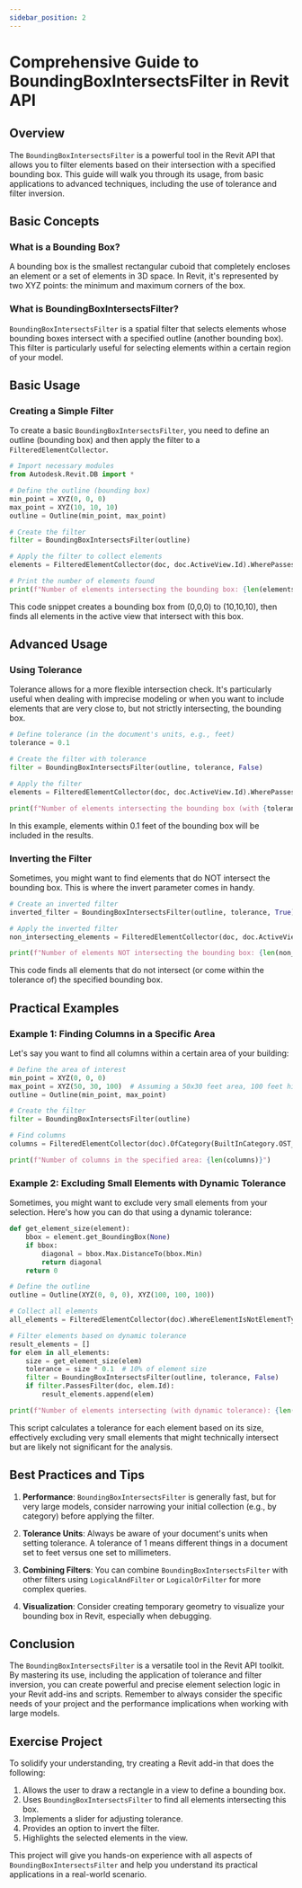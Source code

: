 ```yaml
---
sidebar_position: 2
---
```


# Comprehensive Guide to BoundingBoxIntersectsFilter in Revit API

## Overview

The `BoundingBoxIntersectsFilter` is a powerful tool in the Revit API that allows you to filter elements based on their intersection with a specified bounding box. This guide will walk you through its usage, from basic applications to advanced techniques, including the use of tolerance and filter inversion.

## Basic Concepts

### What is a Bounding Box?

A bounding box is the smallest rectangular cuboid that completely encloses an element or a set of elements in 3D space. In Revit, it's represented by two XYZ points: the minimum and maximum corners of the box.

### What is BoundingBoxIntersectsFilter?

`BoundingBoxIntersectsFilter` is a spatial filter that selects elements whose bounding boxes intersect with a specified outline (another bounding box). This filter is particularly useful for selecting elements within a certain region of your model.

## Basic Usage

### Creating a Simple Filter

To create a basic `BoundingBoxIntersectsFilter`, you need to define an outline (bounding box) and then apply the filter to a `FilteredElementCollector`.

```python
# Import necessary modules
from Autodesk.Revit.DB import *

# Define the outline (bounding box)
min_point = XYZ(0, 0, 0)
max_point = XYZ(10, 10, 10)
outline = Outline(min_point, max_point)

# Create the filter
filter = BoundingBoxIntersectsFilter(outline)

# Apply the filter to collect elements
elements = FilteredElementCollector(doc, doc.ActiveView.Id).WherePasses(filter).ToElements()

# Print the number of elements found
print(f"Number of elements intersecting the bounding box: {len(elements)}")
```

This code snippet creates a bounding box from (0,0,0) to (10,10,10), then finds all elements in the active view that intersect with this box.

## Advanced Usage

### Using Tolerance

Tolerance allows for a more flexible intersection check. It's particularly useful when dealing with imprecise modeling or when you want to include elements that are very close to, but not strictly intersecting, the bounding box.

```python
# Define tolerance (in the document's units, e.g., feet)
tolerance = 0.1

# Create the filter with tolerance
filter = BoundingBoxIntersectsFilter(outline, tolerance, False)

# Apply the filter
elements = FilteredElementCollector(doc, doc.ActiveView.Id).WherePasses(filter).ToElements()

print(f"Number of elements intersecting the bounding box (with {tolerance} tolerance): {len(elements)}")
```

In this example, elements within 0.1 feet of the bounding box will be included in the results.

### Inverting the Filter

Sometimes, you might want to find elements that do NOT intersect the bounding box. This is where the invert parameter comes in handy.

```python
# Create an inverted filter
inverted_filter = BoundingBoxIntersectsFilter(outline, tolerance, True)

# Apply the inverted filter
non_intersecting_elements = FilteredElementCollector(doc, doc.ActiveView.Id).WherePasses(inverted_filter).ToElements()

print(f"Number of elements NOT intersecting the bounding box: {len(non_intersecting_elements)}")
```

This code finds all elements that do not intersect (or come within the tolerance of) the specified bounding box.

## Practical Examples

### Example 1: Finding Columns in a Specific Area

Let's say you want to find all columns within a certain area of your building:

```python
# Define the area of interest
min_point = XYZ(0, 0, 0)
max_point = XYZ(50, 30, 100)  # Assuming a 50x30 feet area, 100 feet high
outline = Outline(min_point, max_point)

# Create the filter
filter = BoundingBoxIntersectsFilter(outline)

# Find columns
columns = FilteredElementCollector(doc).OfCategory(BuiltInCategory.OST_Columns).WherePasses(filter).ToElements()

print(f"Number of columns in the specified area: {len(columns)}")
```

### Example 2: Excluding Small Elements with Dynamic Tolerance

Sometimes, you might want to exclude very small elements from your selection. Here's how you can do that using a dynamic tolerance:

```python
def get_element_size(element):
    bbox = element.get_BoundingBox(None)
    if bbox:
        diagonal = bbox.Max.DistanceTo(bbox.Min)
        return diagonal
    return 0

# Define the outline
outline = Outline(XYZ(0, 0, 0), XYZ(100, 100, 100))

# Collect all elements
all_elements = FilteredElementCollector(doc).WhereElementIsNotElementType().ToElements()

# Filter elements based on dynamic tolerance
result_elements = []
for elem in all_elements:
    size = get_element_size(elem)
    tolerance = size * 0.1  # 10% of element size
    filter = BoundingBoxIntersectsFilter(outline, tolerance, False)
    if filter.PassesFilter(doc, elem.Id):
        result_elements.append(elem)

print(f"Number of elements intersecting (with dynamic tolerance): {len(result_elements)}")
```

This script calculates a tolerance for each element based on its size, effectively excluding very small elements that might technically intersect but are likely not significant for the analysis.

## Best Practices and Tips

1. **Performance**: `BoundingBoxIntersectsFilter` is generally fast, but for very large models, consider narrowing your initial collection (e.g., by category) before applying the filter.

2. **Tolerance Units**: Always be aware of your document's units when setting tolerance. A tolerance of 1 means different things in a document set to feet versus one set to millimeters.

3. **Combining Filters**: You can combine `BoundingBoxIntersectsFilter` with other filters using `LogicalAndFilter` or `LogicalOrFilter` for more complex queries.

4. **Visualization**: Consider creating temporary geometry to visualize your bounding box in Revit, especially when debugging.

## Conclusion

The `BoundingBoxIntersectsFilter` is a versatile tool in the Revit API toolkit. By mastering its use, including the application of tolerance and filter inversion, you can create powerful and precise element selection logic in your Revit add-ins and scripts. Remember to always consider the specific needs of your project and the performance implications when working with large models.

## Exercise Project

To solidify your understanding, try creating a Revit add-in that does the following:

1. Allows the user to draw a rectangle in a view to define a bounding box.
2. Uses `BoundingBoxIntersectsFilter` to find all elements intersecting this box.
3. Implements a slider for adjusting tolerance.
4. Provides an option to invert the filter.
5. Highlights the selected elements in the view.

This project will give you hands-on experience with all aspects of `BoundingBoxIntersectsFilter` and help you understand its practical applications in a real-world scenario.

